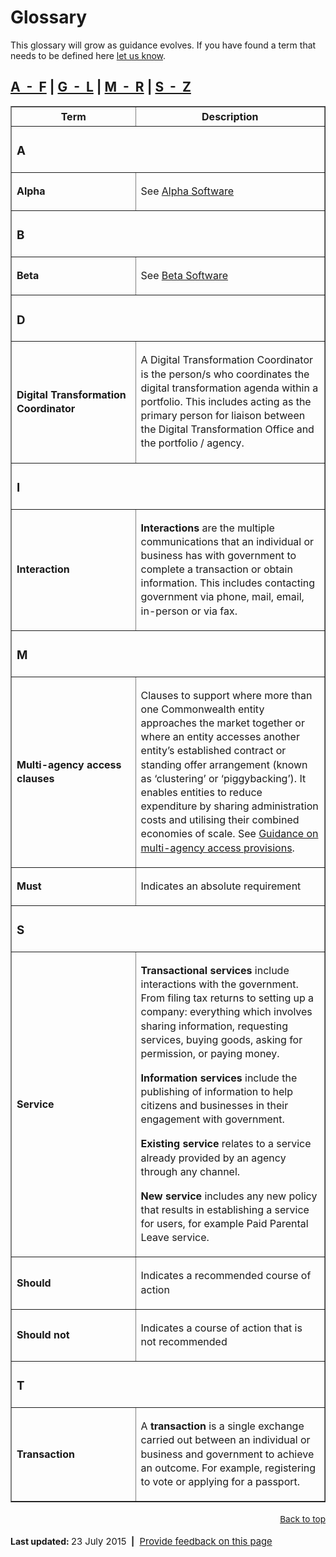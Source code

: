 <h1>Glossary</h1>
<p>This glossary will grow as guidance evolves. If you have found a term that needs to be defined here <a href="/feedback?url_from=Glossary">let us know</a>.</p>
<h2><a href="#a">A  -  F</a> | <a href="#g">G  -  L</a> | <a href="#m">M  -  R</a> | <a href="#s">S  -  Z</a></span></h2>
<table align="center" border="1" cellpadding="1" cellspacing="2" style="width: 100%; line-height: 22.15px;" summary="Terms used on this website"><thead><tr><th scope="col" style="width: 30%;">Term</th>
<th scope="col" style="width: 30%;">Description</th>
</tr></thead><tbody><tr><td colspan="2" style="width: 30%;">
<h3><a id="a" name="a"></a>A</h3>
</td>
</tr><tr><td style="width: 30%;">
<p style="line-height: 22.15px;"><strong>Alpha </strong></p>
</td>
<td style="width: 30%;">
<p>See <a href="http://techterms.com/definition/alpha_software">Alpha Software</a></p>
</td>
</tr><tr><td colspan="2" style="width: 30%;">
<h3><strong>B</strong></h3>
</td>
</tr><tr><td style="width: 30%;">
<p style="line-height: 22.15px;"><strong>Beta</strong></p>
</td>
<td style="width: 30%;">
<p>See <a href="http://techterms.com/definition/beta_software">Beta Software</a></p>
</td>
</tr><tr><td colspan="2" style="width: 30%;">
<h3><strong>D</strong></h3>
</td>
</tr><tr><td style="width: 30%;"><strong>Digital Transformation Coordinator</strong></td>
<td style="width: 30%;">
<p><a id="dtc" name="dtc"></a>A Digital Transformation Coordinator is the person/s who coordinates the digital transformation agenda within a portfolio. This includes acting as the primary person for liaison between the Digital Transformation Office and the portfolio / agency. </p>
</td>
</tr><tr><td colspan="2" style="width: 30%;">
<h3><a id="g" name="g"></a>I</h3>
</td>
</tr><tr><td style="width: 30%;">
<p><strong>Interaction</strong></p>
</td>
<td style="width: 30%;">
<p><strong>Interactions</strong> are the multiple communications that an individual or business has with government to complete a transaction or obtain information. This includes contacting government via phone, mail, email, in-person or via fax.</p>
</td>
</tr><tr><td colspan="2" style="width: 30%;">
<h3><a id="m" name="m"></a>M</h3>
</td>
</tr><tr><td style="width: 30%;">
<p><strong>Multi-agency access clauses</strong></p>
</td>
<td style="width: 30%;">
<p>Clauses to support where more than one Commonwealth entity approaches the market together or where an entity accesses another entity’s established contract or standing offer arrangement (known as ‘clustering’ or ‘piggybacking’). It enables entities to reduce expenditure by sharing administration costs and utilising their combined economies of scale. See <a href="http://www.finance.gov.au/policy-guides-procurement/portfolio-panel/multi-agency-access-provisions/">Guidance on multi-agency access provisions</a>.<p></p></p>
</td>
</tr><tr><td style="width: 30%;"><strong>Must</strong></td>
<td style="width: 30%;">
<p>Indicates an absolute requirement</p>
</td>
</tr><tr><td colspan="2" style="width: 30%;">
<h3><a id="s" name="s"></a>S</h3>
</td>
</tr><tr><td style="width: 30%;"><strong>Service</strong></td>
<td style="width: 30%;">
<p><strong>Transactional services</strong> include interactions with the government. From filing tax returns to setting up a company: everything which involves sharing information, requesting services, buying goods, asking for permission, or paying money.<span style="line-height: 1.5em; font-size: 0.92em;"> </span></p>
<p><strong>Information services</strong> include the publishing of information to help citizens and businesses in their engagement with government.<span style="line-height: 1.5em; font-size: 0.92em;"> </span></p>
<p><strong>Existing service</strong> relates to a service already provided by an agency through any channel.<span style="line-height: 1.5em; font-size: 0.92em;"> </span></p>
<p><strong>New service</strong> includes any new policy that results in establishing a service for users, for example Paid Parental Leave service.<p></p></p>
</td>
</tr><tr><td style="width: 30%;"><strong>Should</strong></td>
<td style="width: 30%;">
<p>Indicates a recommended course of action</p>
</td>
</tr><tr><td style="width: 30%;"><strong>Should not</strong></td>
<td style="width: 30%;">
<p>Indicates a course of action that is not recommended</p>
</td>
</tr><tr><td colspan="2" style="width: 30%;">
<h3>T</h3>
</td>
</tr><tr><td style="width: 30%;"><strong>Transaction</strong></td>
<td style="width: 30%;">
<p>A <strong>transaction</strong> is a single exchange carried out between an individual or business and government to achieve an outcome. For example, registering to vote or applying for a passport.<p></p></p>
</td>
</tr></tbody></table><p style="text-align: right; line-height: 22.15px;"><span style="line-height: 22.15px; font-size: 13.63px;"><a href="#" style="line-height: 22.15px; font-size: 13.63px;">Back to top</a></span></p>
<p><strong>Last updated: </strong><span style="font-size: 14.76px;">23 July 2015 </span><strong> |</strong><span style="font-size: 14.76px;">  </span><a href="/feedback?url_from=Glossary" style="line-height: 22.15px; font-size: 14.76px;">Provide feedback on this page</a></p>
